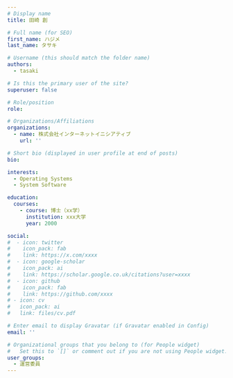 ```yaml
---
# Display name
title: 田崎 創

# Full name (for SEO)
first_name: ハジメ
last_name: タサキ

# Username (this should match the folder name)
authors:
  - tasaki

# Is this the primary user of the site?
superuser: false

# Role/position
role: 

# Organizations/Affiliations
organizations:
  - name: 株式会社インターネットイニシアティブ
    url: ''

# Short bio (displayed in user profile at end of posts)
bio:

interests:
  - Operating Systems
  - System Software

education:
  courses:
    - course: 博士（xx学）
      institution: xxx大学
      year: 2000

social:
#  - icon: twitter
#    icon_pack: fab
#    link: https://x.com/xxxx
#  - icon: google-scholar
#    icon_pack: ai
#    link: https://scholar.google.co.uk/citations?user=xxxx
#  - icon: github
#    icon_pack: fab
#    link: https://github.com/xxxx
# - icon: cv
#   icon_pack: ai
#   link: files/cv.pdf

# Enter email to display Gravatar (if Gravatar enabled in Config)
email: ''

# Organizational groups that you belong to (for People widget)
#   Set this to `[]` or comment out if you are not using People widget.
user_groups:
  - 運営委員
---
```

